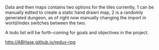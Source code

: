 Data and then maps contains two options for the tiles currently, 1 can be manually edited to create a static hand drawn map, 2 is a randomly generated dungeon, as of right now manually changing the import in world/index switches between the two.

A todo list will be forth-coming for goals and objectives in the project.

http://ABHase.github.io/redux-rpg
